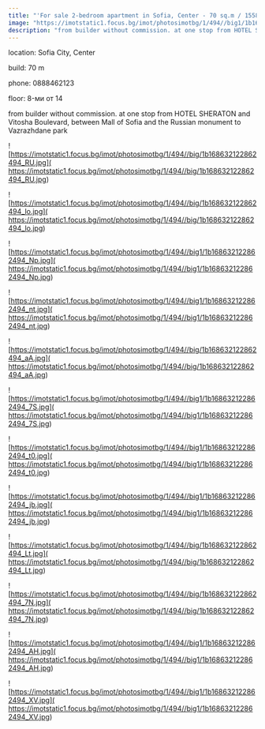 ```yaml
---
title: "'For sale 2-bedroom apartment in Sofia, Center - 70 sq.m / 155880 EUR :: imot.bg Ad'"
image: "https://imotstatic1.focus.bg/imot/photosimotbg/1/494//big1/1b168632122862494_RC.jpg"
description: "from builder without commission. at one stop from HOTEL SHERATON and Vitosha Boulevard, between Mall of Sofia and the Russian monument to Vazrazhdane park"
---
```


location: Sofia City, Center

build: 70 m

phone: 0888462123

floor: 8-ми от 14

from builder without commission. at one stop from HOTEL SHERATON and Vitosha Boulevard, between Mall of Sofia and the Russian monument to Vazrazhdane park


![https://imotstatic1.focus.bg/imot/photosimotbg/1/494//big/1b168632122862494_RU.jpg]( https://imotstatic1.focus.bg/imot/photosimotbg/1/494//big/1b168632122862494_RU.jpg)


![https://imotstatic1.focus.bg/imot/photosimotbg/1/494//big/1b168632122862494_lo.jpg]( https://imotstatic1.focus.bg/imot/photosimotbg/1/494//big/1b168632122862494_lo.jpg)


![https://imotstatic1.focus.bg/imot/photosimotbg/1/494//big1/1b168632122862494_Np.jpg]( https://imotstatic1.focus.bg/imot/photosimotbg/1/494//big1/1b168632122862494_Np.jpg)


![https://imotstatic1.focus.bg/imot/photosimotbg/1/494//big1/1b168632122862494_nt.jpg]( https://imotstatic1.focus.bg/imot/photosimotbg/1/494//big1/1b168632122862494_nt.jpg)


![https://imotstatic1.focus.bg/imot/photosimotbg/1/494//big/1b168632122862494_aA.jpg]( https://imotstatic1.focus.bg/imot/photosimotbg/1/494//big/1b168632122862494_aA.jpg)


![https://imotstatic1.focus.bg/imot/photosimotbg/1/494//big1/1b168632122862494_7S.jpg]( https://imotstatic1.focus.bg/imot/photosimotbg/1/494//big1/1b168632122862494_7S.jpg)


![https://imotstatic1.focus.bg/imot/photosimotbg/1/494//big1/1b168632122862494_t0.jpg]( https://imotstatic1.focus.bg/imot/photosimotbg/1/494//big1/1b168632122862494_t0.jpg)


![https://imotstatic1.focus.bg/imot/photosimotbg/1/494//big1/1b168632122862494_jb.jpg]( https://imotstatic1.focus.bg/imot/photosimotbg/1/494//big1/1b168632122862494_jb.jpg)


![https://imotstatic1.focus.bg/imot/photosimotbg/1/494//big/1b168632122862494_Lt.jpg]( https://imotstatic1.focus.bg/imot/photosimotbg/1/494//big/1b168632122862494_Lt.jpg)


![https://imotstatic1.focus.bg/imot/photosimotbg/1/494//big/1b168632122862494_7N.jpg]( https://imotstatic1.focus.bg/imot/photosimotbg/1/494//big/1b168632122862494_7N.jpg)


![https://imotstatic1.focus.bg/imot/photosimotbg/1/494//big1/1b168632122862494_AH.jpg]( https://imotstatic1.focus.bg/imot/photosimotbg/1/494//big1/1b168632122862494_AH.jpg)


![https://imotstatic1.focus.bg/imot/photosimotbg/1/494//big1/1b168632122862494_XV.jpg]( https://imotstatic1.focus.bg/imot/photosimotbg/1/494//big1/1b168632122862494_XV.jpg)


